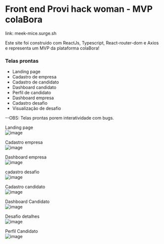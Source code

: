 # Front end Provi hack woman - MVP colaBora  

link: meek-mice.surge.sh  

Este site foi construido com ReactJs, Typescript, React-router-dom e Axios e representa um MVP da plataforma colaBora!  

### Telas prontas  
- Landing page  
- Cadastro de empresa  
- Cadastro de candidato    
- Dashboard candidato  
- Perfil de candidato  
- Dashboard empresa
- Cadastro desafio  
- Visualização de desafio

--OBS: Telas prontas porem interatividade com bugs.

Landing page  
![image](https://user-images.githubusercontent.com/68132361/107167847-b35b9080-6998-11eb-9352-5d5dd8ec2239.JPG)  

Cadastro empresa  
![image](https://user-images.githubusercontent.com/68132361/107167890-d38b4f80-6998-11eb-8548-ee2e174a7301.JPG)  

Dashboard empresa  
![image](https://user-images.githubusercontent.com/68132361/107167987-2402ad00-6999-11eb-9544-dbe4c7d7d170.JPG)  

cadastro desafio  
![image](https://user-images.githubusercontent.com/68132361/107168022-41d01200-6999-11eb-86ef-fc7691de500c.JPG)  

Cadastro candidato  
![image](https://user-images.githubusercontent.com/68132361/107168070-5a402c80-6999-11eb-9071-bd15f252a009.JPG)  

Dashboard Candidato  
![image](https://user-images.githubusercontent.com/68132361/107168117-7ba11880-6999-11eb-95d4-4b87635f92ea.JPG)  

Desafio detalhes  
![image](https://user-images.githubusercontent.com/68132361/107168235-d3d81a80-6999-11eb-93d0-6d1818e30947.JPG)  

Perfil Candidato  
![image](https://user-images.githubusercontent.com/68132361/107168268-e4889080-6999-11eb-9490-7c2b215047f4.JPG)  

